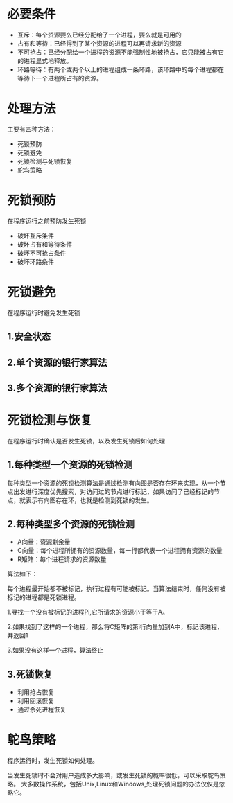 # 必要条件
- 互斥：每个资源要么已经分配给了一个进程，要么就是可用的
- 占有和等待：已经得到了某个资源的进程可以再请求新的资源
- 不可抢占：已经分配给一个进程的资源不能强制性地被抢占，它只能被占有它的进程显式地释放。
- 环路等待：有两个或两个以上的进程组成一条环路，该环路中的每个进程都在等待下一个进程所占有的资源。

# 处理方法
主要有四种方法：
- 死锁预防
- 死锁避免
- 死锁检测与死锁恢复
- 鸵鸟策略

# 死锁预防
在程序运行之前预防发生死锁
- 破坏互斥条件
- 破坏占有和等待条件
- 破坏不可抢占条件
- 破坏环路条件

# 死锁避免
在程序运行时避免发生死锁
## 1.安全状态
## 2.单个资源的银行家算法
## 3.多个资源的银行家算法

# 死锁检测与恢复
在程序运行时确认是否发生死锁，以及发生死锁后如何处理
## 1.每种类型一个资源的死锁检测
每种类型一个资源的死锁检测算法是通过检测有向图是否存在环来实现，从一个节点出发进行深度优先搜索，对访问过的节点进行标记，如果访问了已经标记的节点，就表示有向图存在环，也就是检测到死锁的发生。

## 2.每种类型多个资源的死锁检测
- A向量：资源剩余量
- C向量：每个进程所拥有的资源数量，每一行都代表一个进程拥有资源的数量
- R矩阵：每个进程请求的资源数量

算法如下：

每个进程最开始都不被标记，执行过程有可能被标记。当算法结束时，任何没有被标记的进程都是死锁进程。

1.寻找一个没有被标记的进程Pi,它所请求的资源小于等于A。

2.如果找到了这样的一个进程，那么将C矩阵的第i行向量加到A中，标记该进程，并返回1

3.如果没有这样一个进程，算法终止

## 3.死锁恢复
- 利用抢占恢复
- 利用回滚恢复
- 通过杀死进程恢复

# 鸵鸟策略
程序运行时，发生死锁如何处理。

当发生死锁时不会对用户造成多大影响，或发生死锁的概率很低，可以采取鸵鸟策略。
大多数操作系统，包括Unix,Linux和Windows,处理死锁问题的办法仅仅是忽略它。
